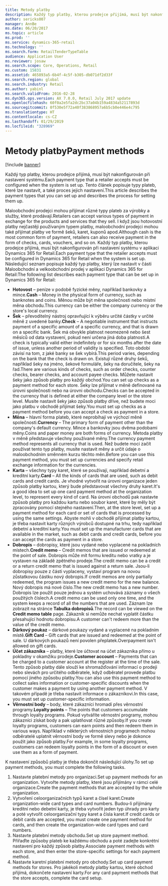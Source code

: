 ```yaml
---
title: Metody platby
description: Každý typ platby, kterou prodejce přijímá, musí být nakonfigurován při nastavení systému. Tento článek popisuje typy plateb, které lze nastavit, a také proces jejich nastavení.
author: sericks007
manager: AnnBe
ms.date: 06/20/2017
ms.topic: article
ms.prod: ''
ms.service: dynamics-365-retail
ms.technology: ''
ms.search.form: RetailTenderTypeTable
audience: Application User
ms.reviewer: josaw
ms.search.scope: Core, Operations, Retail
ms.custom: 15831
ms.assetid: 465893a5-6b4f-4c5f-b305-db071df2d33f
ms.search.region: global
ms.search.industry: Retail
ms.author: yabinl
ms.search.validFrom: 2016-02-28
ms.dyn365.ops.version: AX 7.0.0, Retail July 2017 update
ms.openlocfilehash: 60f0a2e5fa2dc2bc37a04b159a4834a52117893d
ms.sourcegitcommit: 0f530e5f72a40f383868957a6b5cb0e446e4c795
ms.translationtype: HT
ms.contentlocale: cs-CZ
ms.lasthandoff: 01/29/2019
ms.locfileid: "328969"
---
```

# <a name="payment-methods"></a><span data-ttu-id="efd21-104">Metody platby</span><span class="sxs-lookup"><span data-stu-id="efd21-104">Payment methods</span></span>

[!include [banner](includes/banner.md)]

<span data-ttu-id="efd21-105">Každý typ platby, kterou prodejce přijímá, musí být nakonfigurován při nastavení systému.</span><span class="sxs-lookup"><span data-stu-id="efd21-105">Each payment type that a retailer accepts must be configured when the system is set up.</span></span> <span data-ttu-id="efd21-106">Tento článek popisuje typy plateb, které lze nastavit, a také proces jejich nastavení.</span><span class="sxs-lookup"><span data-stu-id="efd21-106">This article describes the payment types that you can set up and describes the process for setting them up.</span></span>

<span data-ttu-id="efd21-107">Maloobchodní prodejci mohou přijímat různé typy plateb za výrobky a služby, které prodávají.</span><span class="sxs-lookup"><span data-stu-id="efd21-107">Retailers can accept various types of payment in exchange for the products and services that they sell.</span></span> <span data-ttu-id="efd21-108">I když jsou hotovostní platby nejčastěji používaným typem platby, maloobchodní prodejci mohou také přijímat platby ve formě šeků, karet, kuponů apod.</span><span class="sxs-lookup"><span data-stu-id="efd21-108">Although cash is the most common form of payment, retailers can also receive payment in the form of checks, cards, vouchers, and so on.</span></span> <span data-ttu-id="efd21-109">Každý typ platby, kterou prodejce přijímá, musí být nakonfigurován při nastavení systému v aplikaci Dynamics 365 for Retail.</span><span class="sxs-lookup"><span data-stu-id="efd21-109">Each payment type that the retailer accepts must be configured in Dynamics 365 for Retail when the system is set up.</span></span> <span data-ttu-id="efd21-110">Následující seznam popisuje každý typ platby, který lze nastavit v části Maloobchodní a velkoobchodní prodej v aplikaci Dynamics 365 for Retail:</span><span class="sxs-lookup"><span data-stu-id="efd21-110">The following list describes each payment type that can be set up in Dynamics 365 for Retail:</span></span>

- <span data-ttu-id="efd21-111">**Hotovost** – peníze v podobě fyzické měny, například bankovky a mince.</span><span class="sxs-lookup"><span data-stu-id="efd21-111">**Cash** – Money in the physical form of currency, such as banknotes and coins.</span></span> <span data-ttu-id="efd21-112">Měnou může být měna společnosti nebo místní měna obchodu.</span><span class="sxs-lookup"><span data-stu-id="efd21-112">This currency can be either the company currency or the store's local currency.</span></span>
- <span data-ttu-id="efd21-113">**Šek** – převoditelný nástroj opravňující k výběru určité částky v určité měně z uvedené banky.</span><span class="sxs-lookup"><span data-stu-id="efd21-113">**Check** – A negotiable instrument that instructs payment of a specific amount of a specific currency, and that is drawn on a specific bank.</span></span> <span data-ttu-id="efd21-114">Šek má obvykle platnost neomezeně nebo šest měsíců od data vystavení, pokud není určena jiná doba platnosti.</span><span class="sxs-lookup"><span data-stu-id="efd21-114">A check is typically valid either indefinitely or for six months after the date of issue, unless another period of validity is specified.</span></span> <span data-ttu-id="efd21-115">Toto období závisí na tom, z jaké banky se šek vybírá.</span><span class="sxs-lookup"><span data-stu-id="efd21-115">This period varies, depending on the bank that the check is drawn on.</span></span> <span data-ttu-id="efd21-116">Existují různé druhy šeků, například šeky na jméno, šekové formuláře, šeky na doručitele, šeky na řad.</span><span class="sxs-lookup"><span data-stu-id="efd21-116">There are various kinds of checks, such as order checks, counter checks, bearer checks, and account payee checks.</span></span> <span data-ttu-id="efd21-117">Můžete nastavit šeky jako způsob platby pro každý obchod.</span><span class="sxs-lookup"><span data-stu-id="efd21-117">You can set up checks as a payment method for each store.</span></span> <span data-ttu-id="efd21-118">Šeky lze přijímat v měně definované na úrovni společnosti nebo na úrovni obchodu.</span><span class="sxs-lookup"><span data-stu-id="efd21-118">Checks can be accepted in the currency that is defined at either the company level or the store level.</span></span> <span data-ttu-id="efd21-119">Musíte nastavit šeky jako způsob platby dříve, než budete moci jako platbu v obchodě přijímat šeky.</span><span class="sxs-lookup"><span data-stu-id="efd21-119">You must set up checks as a payment method before you can accept a check as payment in a store.</span></span>
- <span data-ttu-id="efd21-120">**Měna** – hlavní forma plateb, které neprobíhají ve výchozí měně společnosti.</span><span class="sxs-lookup"><span data-stu-id="efd21-120">**Currency** – The primary form of payment other than the company's default currency.</span></span> <span data-ttu-id="efd21-121">Mince a bankovky jsou dvěma podobami měny.</span><span class="sxs-lookup"><span data-stu-id="efd21-121">Coins and paper money are both forms of currency.</span></span> <span data-ttu-id="efd21-122">Metoda platby v měně představuje všechny používané měny.</span><span class="sxs-lookup"><span data-stu-id="efd21-122">The currency payment method represents all currency that is used.</span></span> <span data-ttu-id="efd21-123">Než budete moci začít používat tento typ platby, musíte nastavit měny a určit údaje o maloobchodním směnném kurzu těchto měn.</span><span class="sxs-lookup"><span data-stu-id="efd21-123">Before you can use this payment method, you must set up currencies and specify retail exchange information for the currencies.</span></span>
- <span data-ttu-id="efd21-124">**Karta** – všechny typy karet, které se používají, například debetní a kreditní karty.</span><span class="sxs-lookup"><span data-stu-id="efd21-124">**Card** – All the kinds of cards that are used, such as debit cards and credit cards.</span></span> <span data-ttu-id="efd21-125">Je vhodné vytvořit na úrovni organizace jeden způsob platby kartou, který bude představovat všechny druhy karet.</span><span class="sxs-lookup"><span data-stu-id="efd21-125">It's a good idea to set up one card payment method at the organization level, to represent every kind of card.</span></span> <span data-ttu-id="efd21-126">Na úrovni obchodů pak nastavte způsob platby pro každou kartu nebo soubor karet, které by měly být zpracovány pomocí stejného nastavení.</span><span class="sxs-lookup"><span data-stu-id="efd21-126">Then, at the store level, set up a payment method for each card or set of cards that is processed by using the same settings.</span></span> <span data-ttu-id="efd21-127">Abyste mohli v obchodě přijímat platby kartou, je třeba nastavit karty různých výrobců dostupné na trhu, tedy například debetní a kreditní karty.</span><span class="sxs-lookup"><span data-stu-id="efd21-127">You must set up the manufacturer cards that are available in the market, such as debit cards and credit cards, before you can accept the cards as payment in a store.</span></span>
- <span data-ttu-id="efd21-128">**Dobropis** – dobropisy, které jsou vydané nebo vyplacené na pokladních místech.</span><span class="sxs-lookup"><span data-stu-id="efd21-128">**Credit memo** – Credit memos that are issued or redeemed at the point of sale.</span></span> <span data-ttu-id="efd21-129">Dobropis může mít formu kreditu nebo vratky a je vystaven na základě zpětného prodeje.</span><span class="sxs-lookup"><span data-stu-id="efd21-129">The credit memo can be a credit or a return credit memo that is issued against a return sale.</span></span> <span data-ttu-id="efd21-130">Jsou-li dobropisy pouze z části vyplaceny, vystaví program na novou zůstatkovou částku nový dobropis.</span><span class="sxs-lookup"><span data-stu-id="efd21-130">If credit memos are only partially redeemed, the program issues a new credit memo for the new balance.</span></span> <span data-ttu-id="efd21-131">Nový dobropis má nové číslo.</span><span class="sxs-lookup"><span data-stu-id="efd21-131">The new credit memo has a new number.</span></span> <span data-ttu-id="efd21-132">Dobropis lze použít pouze jednou a systém uchovává záznamy o všech použitých číslech.</span><span class="sxs-lookup"><span data-stu-id="efd21-132">A credit memo can be used only one time, and the system keeps a record of all the numbers that are used.</span></span> <span data-ttu-id="efd21-133">Záznam lze zobrazit na stránce **Tabulka dobropisů**.</span><span class="sxs-lookup"><span data-stu-id="efd21-133">The record can be viewed on the **Credit memo table** page.</span></span> <span data-ttu-id="efd21-134">Zákazník si nemůže nechat vyplatit částku přesahující hodnotu dobropisu.</span><span class="sxs-lookup"><span data-stu-id="efd21-134">A customer can't redeem more than the value of the credit memo.</span></span>
- <span data-ttu-id="efd21-135">**Dárkový poukaz** – dárkové poukazy vydané a vyplacené na pokladním místě.</span><span class="sxs-lookup"><span data-stu-id="efd21-135">**Gift Card** – Gift cards that are issued and redeemed at the point of sale.</span></span> <span data-ttu-id="efd21-136">U dárkových poukazů není povolen přeplatek.</span><span class="sxs-lookup"><span data-stu-id="efd21-136">Overpayment isn't allowed on gift cards.</span></span>
- <span data-ttu-id="efd21-137">**Účet zákazníka** – platby, které lze účtovat na účet zákazníka přímo u pokladny v okamžiku prodeje.</span><span class="sxs-lookup"><span data-stu-id="efd21-137">**Customer account** – Payments that can be charged to a customer account at the register at the time of the sale.</span></span> <span data-ttu-id="efd21-138">Tento způsob platby dále slouží ke shromažďování informací o prodeji nebo slevách pro určitého odběratele, když odběratel provede platbu pomocí jiného způsobu platby.</span><span class="sxs-lookup"><span data-stu-id="efd21-138">You can also use this payment method to collect sales information or customer-specific discounts when the customer makes a payment by using another payment method.</span></span> <span data-ttu-id="efd21-139">V takovém případě je třeba nastavit informace o zákazníkovi.</span><span class="sxs-lookup"><span data-stu-id="efd21-139">In this case, you must set up customer-specific information.</span></span>
- <span data-ttu-id="efd21-140">**Věrnostní body** – body, které zákazníci hromadí přes věrnostní programy.</span><span class="sxs-lookup"><span data-stu-id="efd21-140">**Loyalty points** – The points that customers accumulate through loyalty programs.</span></span> <span data-ttu-id="efd21-141">Pokud vytváříte věrnostní programy, mohou zákazníci získat body a pak uplatňovat různé způsoby.</span><span class="sxs-lookup"><span data-stu-id="efd21-141">If you create loyalty programs, customers can earn points and then redeem them in various ways.</span></span> <span data-ttu-id="efd21-142">Například v některých věrnostních programech mohou odběratelé uplatnit věrnostní body ve formě slevy nebo je dokonce použít jako způsob platby.</span><span class="sxs-lookup"><span data-stu-id="efd21-142">For example, in some loyalty programs, customers can redeem loyalty points in the form of a discount or even use them as a form of payment.</span></span>

<span data-ttu-id="efd21-143">K nastavení způsobů platby je třeba dokončit následující úlohy.</span><span class="sxs-lookup"><span data-stu-id="efd21-143">To set up payment methods, you must complete the following tasks.</span></span>

1. <span data-ttu-id="efd21-144">Nastavte platební metody pro organizaci.</span><span class="sxs-lookup"><span data-stu-id="efd21-144">Set up payment methods for an organization.</span></span> <span data-ttu-id="efd21-145">Vytvořte metody platby, které jsou přijímány v rámci celé organizace.</span><span class="sxs-lookup"><span data-stu-id="efd21-145">Create the payment methods that are accepted by the whole organization.</span></span>
2. <span data-ttu-id="efd21-146">Vytvoření celoorganizačních typů karet a čísel karet.</span><span class="sxs-lookup"><span data-stu-id="efd21-146">Create organization-wide card types and card numbers.</span></span> <span data-ttu-id="efd21-147">Budou-li přijímány kreditní nebo debetní karty, je třeba vytvořit jeden typ úhrady pro karty a poté vytvořit celoorganizační typy karet a čísla karet.</span><span class="sxs-lookup"><span data-stu-id="efd21-147">If credit cards or debit cards are accepted, you must create one payment method for cards, and then create the organization-wide card types and card numbers.</span></span>
3. <span data-ttu-id="efd21-148">Nastavte platební metody obchodu.</span><span class="sxs-lookup"><span data-stu-id="efd21-148">Set up store payment method.</span></span> <span data-ttu-id="efd21-149">Přiřaďte způsoby plateb ke každému obchodu a poté zadejte konkrétní nastavení pro každý způsob platby.</span><span class="sxs-lookup"><span data-stu-id="efd21-149">Associate payment methods with each store, and then enter the store-specific settings for each payment method.</span></span>
4. <span data-ttu-id="efd21-150">Nastavte karetní platební metody pro obchody.</span><span class="sxs-lookup"><span data-stu-id="efd21-150">Set up card payment methods for stores.</span></span> <span data-ttu-id="efd21-151">Pro jakékoli metody platby kartou, které obchod přijímá, dokončete nastavení karty.</span><span class="sxs-lookup"><span data-stu-id="efd21-151">For any card payment methods that the store accepts, complete the card setup.</span></span>
